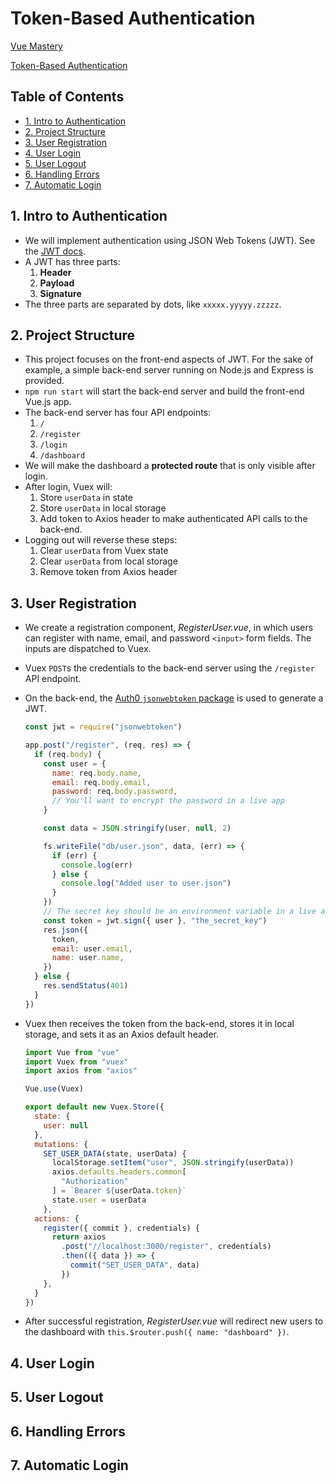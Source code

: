 # Token-Based Authentication

[Vue Mastery](https://www.vuemastery.com)

[Token-Based Authentication](https://www.vuemastery.com/courses/token-based-authentication/intro-to-authentication)

## Table of Contents <!-- omit in toc -->

- [1. Intro to Authentication](#1-intro-to-authentication)
- [2. Project Structure](#2-project-structure)
- [3. User Registration](#3-user-registration)
- [4. User Login](#4-user-login)
- [5. User Logout](#5-user-logout)
- [6. Handling Errors](#6-handling-errors)
- [7. Automatic Login](#7-automatic-login)

## 1. Intro to Authentication

- We will implement authentication using JSON Web Tokens (JWT). See the [JWT docs](https://jwt.io/introduction/).
- A JWT has three parts:
  1. **Header**
  2. **Payload**
  3. **Signature**
- The three parts are separated by dots, like `xxxxx.yyyyy.zzzzz`.

## 2. Project Structure

- This project focuses on the front-end aspects of JWT. For the sake of example, a simple back-end server running on Node.js and Express is provided.
- `npm run start` will start the back-end server and build the front-end Vue.js app.
- The back-end server has four API endpoints:
  1. `/`
  2. `/register`
  3. `/login`
  4. `/dashboard`
- We will make the dashboard a **protected route** that is only visible after login.
- After login, Vuex will:
  1. Store `userData` in state
  2. Store `userData` in local storage
  3. Add token to Axios header to make authenticated API calls to the back-end.
- Logging out will reverse these steps:
  1. Clear `userData` from Vuex state
  2. Clear `userData` from local storage
  3. Remove token from Axios header

## 3. User Registration

- We create a registration component, _RegisterUser.vue_, in which users can register with name, email, and password `<input>` form fields. The inputs are dispatched to Vuex.
- Vuex `POST`s the credentials to the back-end server using the `/register` API endpoint.
- On the back-end, the [Auth0 `jsonwebtoken` package](https://github.com/auth0/node-jsonwebtoken) is used to generate a JWT.

  ```js
  const jwt = require("jsonwebtoken")

  app.post("/register", (req, res) => {
    if (req.body) {
      const user = {
        name: req.body.name,
        email: req.body.email,
        password: req.body.password,
        // You'll want to encrypt the password in a live app
      }

      const data = JSON.stringify(user, null, 2)

      fs.writeFile("db/user.json", data, (err) => {
        if (err) {
          console.log(err)
        } else {
          console.log("Added user to user.json")
        }
      })
      // The secret key should be an environment variable in a live app
      const token = jwt.sign({ user }, "the_secret_key")
      res.json({
        token,
        email: user.email,
        name: user.name,
      })
    } else {
      res.sendStatus(401)
    }
  })
  ```

- Vuex then receives the token from the back-end, stores it in local storage, and sets it as an Axios default header.

  ```js
  import Vue from "vue"
  import Vuex from "vuex"
  import axios from "axios"

  Vue.use(Vuex)

  export default new Vuex.Store({
    state: {
      user: null
    },
    mutations: {
      SET_USER_DATA(state, userData) {
        localStorage.setItem("user", JSON.stringify(userData))
        axios.defaults.headers.common[
          "Authorization"
        ] = `Bearer ${userData.token}`
        state.user = userData
      },
    actions: {
      register({ commit }, credentials) {
        return axios
          .post("//localhost:3000/register", credentials)
          .then(({ data }) => {
            commit("SET_USER_DATA", data)
          })
      },
    }
  })
  ```

- After successful registration, _RegisterUser.vue_ will redirect new users to the dashboard with `this.$router.push({ name: "dashboard" })`.

## 4. User Login

## 5. User Logout

## 6. Handling Errors

## 7. Automatic Login
